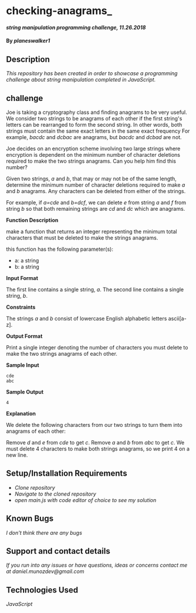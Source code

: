 # checking-anagrams_

#### _string manipulation programming challenge, 11.26.2018_

#### By _**planeswalker1**_

## Description

_This repository has been created in order to showcase a programming challenge about string manipulation completed in JavaScript._

## challenge

Joe is taking a cryptography class and finding anagrams to be very useful. We consider two strings to be anagrams of each other if the first string's letters can be rearranged to form the second string. In other words, both strings must contain the same exact letters in the same exact frequency For example, <em>bacdc</em> and <em>dcbac</em> are anagrams, but <em>bacdc</em> and <em>dcbad</em> are not.

Joe decides on an encryption scheme involving two large strings where encryption is dependent on the minimum number of character deletions required to make the two strings anagrams. Can you help him find this number?

Given two strings, <em>a</em> and <em>b</em>, that may or may not be of the same length, determine the minimum number of character deletions required to make <em>a</em> and <em>b</em> anagrams. Any characters can be deleted from either of the strings.

For example, if <em>a=cde</em> and <em>b=dcf</em>, we can delete <em>e</em> from string <em>a</em> and <em>f</em> from string <em>b</em> so that both remaining strings are <em>cd</em> and <em>dc</em> which are anagrams.

<strong>Function Description</strong>

make a function that returns an integer representing the minimum total characters that must be deleted to make the strings anagrams.

this function has the following parameter(s):

* a: a string
* b: a string

<strong>Input Format</strong>

The first line contains a single string, <em>a</em>.
The second line contains a single string, <em>b</em>.

<strong>Constraints</strong>

The strings <em>a</em> and <em>b</em> consist of lowercase English alphabetic letters ascii[a-z].

<strong>Output Format</strong>

Print a single integer denoting the number of characters you must delete to make the two strings anagrams of each other.

<strong>Sample Input</strong>

```
cde
abc
```

<strong>Sample Output</strong>

```
4
```

<strong>Explanation</strong>

We delete the following characters from our two strings to turn them into anagrams of each other:

Remove <em>d</em> and <em>e</em> from <em>cde</em> to get <em>c</em>.
Remove <em>a</em> and <em>b</em> from <em>abc</em> to get <em>c</em>.
We must delete 4 characters to make both strings anagrams, so we print 4 on a new line.

## Setup/Installation Requirements

* _Clone repository_
* _Navigate to the cloned repository_
* _open main.js with code editor of choice to see my solution_


## Known Bugs

_I don't think there are any bugs_

## Support and contact details

_If you run into any issues or have questions, ideas or concerns contact me at daniel.munozdev@gmail.com_

## Technologies Used

_JavaScript_